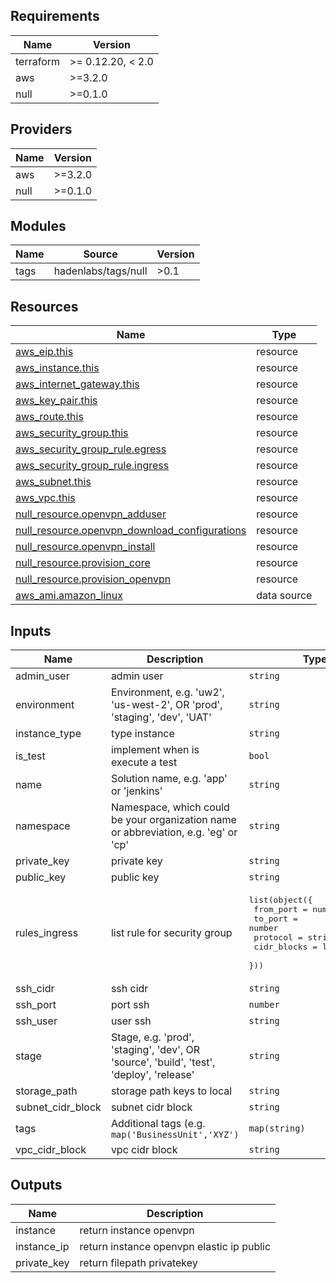 <!-- markdown-link-check-disable -->
<!-- BEGIN_TF_DOCS -->
## Requirements

| Name | Version |
|------|---------|
| terraform | >= 0.12.20, < 2.0 |
| aws | >=3.2.0 |
| null | >=0.1.0 |

## Providers

| Name | Version |
|------|---------|
| aws | >=3.2.0 |
| null | >=0.1.0 |

## Modules

| Name | Source | Version |
|------|--------|---------|
| tags | hadenlabs/tags/null | >0.1 |

## Resources

| Name | Type |
|------|------|
| [aws_eip.this](https://registry.terraform.io/providers/hashicorp/aws/latest/docs/resources/eip) | resource |
| [aws_instance.this](https://registry.terraform.io/providers/hashicorp/aws/latest/docs/resources/instance) | resource |
| [aws_internet_gateway.this](https://registry.terraform.io/providers/hashicorp/aws/latest/docs/resources/internet_gateway) | resource |
| [aws_key_pair.this](https://registry.terraform.io/providers/hashicorp/aws/latest/docs/resources/key_pair) | resource |
| [aws_route.this](https://registry.terraform.io/providers/hashicorp/aws/latest/docs/resources/route) | resource |
| [aws_security_group.this](https://registry.terraform.io/providers/hashicorp/aws/latest/docs/resources/security_group) | resource |
| [aws_security_group_rule.egress](https://registry.terraform.io/providers/hashicorp/aws/latest/docs/resources/security_group_rule) | resource |
| [aws_security_group_rule.ingress](https://registry.terraform.io/providers/hashicorp/aws/latest/docs/resources/security_group_rule) | resource |
| [aws_subnet.this](https://registry.terraform.io/providers/hashicorp/aws/latest/docs/resources/subnet) | resource |
| [aws_vpc.this](https://registry.terraform.io/providers/hashicorp/aws/latest/docs/resources/vpc) | resource |
| [null_resource.openvpn_adduser](https://registry.terraform.io/providers/hashicorp/null/latest/docs/resources/resource) | resource |
| [null_resource.openvpn_download_configurations](https://registry.terraform.io/providers/hashicorp/null/latest/docs/resources/resource) | resource |
| [null_resource.openvpn_install](https://registry.terraform.io/providers/hashicorp/null/latest/docs/resources/resource) | resource |
| [null_resource.provision_core](https://registry.terraform.io/providers/hashicorp/null/latest/docs/resources/resource) | resource |
| [null_resource.provision_openvpn](https://registry.terraform.io/providers/hashicorp/null/latest/docs/resources/resource) | resource |
| [aws_ami.amazon_linux](https://registry.terraform.io/providers/hashicorp/aws/latest/docs/data-sources/ami) | data source |

## Inputs

| Name | Description | Type | Default | Required |
|------|-------------|------|---------|:--------:|
| admin\_user | admin user | `string` | `"openvpn"` | no |
| environment | Environment, e.g. 'uw2', 'us-west-2', OR 'prod', 'staging', 'dev', 'UAT' | `string` | `null` | no |
| instance\_type | type instance | `string` | `"t2.micro"` | no |
| is\_test | implement when is execute a test | `bool` | `false` | no |
| name | Solution name, e.g. 'app' or 'jenkins' | `string` | n/a | yes |
| namespace | Namespace, which could be your organization name or abbreviation, e.g. 'eg' or 'cp' | `string` | `null` | no |
| private\_key | private key | `string` | n/a | yes |
| public\_key | public key | `string` | n/a | yes |
| rules\_ingress | list rule for security group | <pre>list(object({<br/>    from_port   = number<br/>    to_port     = number<br/>    protocol    = string<br/>    cidr_blocks = list(string)<br/>  }))</pre> | `[]` | no |
| ssh\_cidr | ssh cidr | `string` | `"0.0.0.0/0"` | no |
| ssh\_port | port ssh | `number` | `22` | no |
| ssh\_user | user ssh | `string` | `"ubuntu"` | no |
| stage | Stage, e.g. 'prod', 'staging', 'dev', OR 'source', 'build', 'test', 'deploy', 'release' | `string` | `null` | no |
| storage\_path | storage path keys to local | `string` | `"~/openvpn"` | no |
| subnet\_cidr\_block | subnet cidr block | `string` | `"10.0.0.0/16"` | no |
| tags | Additional tags (e.g. `map('BusinessUnit','XYZ')` | `map(string)` | `{}` | no |
| vpc\_cidr\_block | vpc cidr block | `string` | `"10.0.0.0/16"` | no |

## Outputs

| Name | Description |
|------|-------------|
| instance | return instance openvpn |
| instance\_ip | return instance openvpn elastic ip public |
| private\_key | return filepath privatekey |
<!-- END_TF_DOCS -->
<!-- markdown-link-check-enable -->